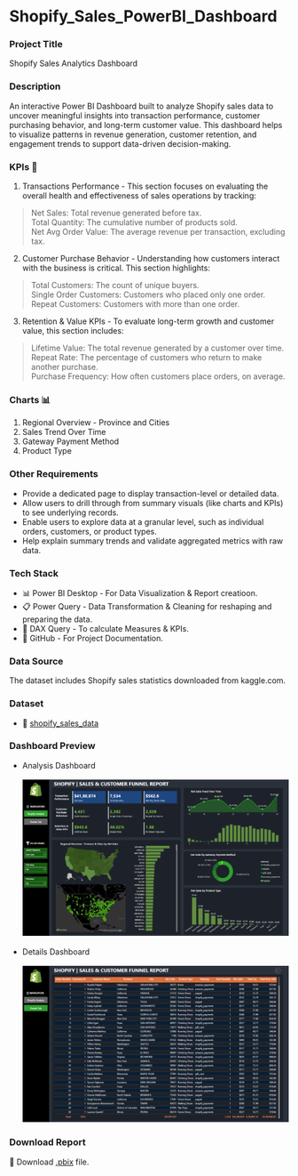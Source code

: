 # Shopify_Sales_PowerBI_Dashboard

### Project Title
Shopify Sales Analytics Dashboard

### Description
An interactive Power BI Dashboard built to analyze Shopify sales data to uncover meaningful insights into transaction performance, customer purchasing behavior, and long-term customer value.
This dashboard helps to visualize patterns in revenue generation, customer retention, and engagement trends to support data-driven decision-making.

### KPIs :scroll:
1. Transactions Performance - This section focuses on evaluating the overall health and effectiveness of sales operations by tracking:<br>
> Net Sales: Total revenue generated before tax.<br>
> Total Quantity: The cumulative number of products sold.<br>
> Net Avg Order Value: The average revenue per transaction, excluding tax.

2. Customer Purchase Behavior - Understanding how customers interact with the business is critical. This section highlights:<br>
> Total Customers: The count of unique buyers.<br>
> Single Order Customers: Customers who placed only one order.<br>
> Repeat Customers: Customers with more than one order.<br>

3. Retention & Value KPIs - To evaluate long-term growth and customer value, this section includes:<br>
> Lifetime Value: The total revenue generated by a customer over time.<br>
> Repeat Rate: The percentage of customers who return to make another purchase.<br>
> Purchase Frequency: How often customers place orders, on average.<br>

### Charts :bar_chart:
1. Regional Overview - Province and Cities
2. Sales Trend Over Time
3. Gateway Payment Method
4. Product Type

### Other Requirements
- Provide a dedicated page to display transaction-level or detailed data.
- Allow users to drill through from summary visuals (like charts and KPIs) to see underlying records.
- Enable users to explore data at a granular level, such as individual orders, customers, or product types.
- Help explain summary trends and validate aggregated metrics with raw data.

### Tech Stack
- :bar_chart: Power BI Desktop - For Data Visualization & Report creatioon.
- :clipboard: Power Query - Data Transformation & Cleaning for reshaping and preparing the data.
- :brain: DAX Query -  To calculate Measures & KPIs.
- :ledger: GitHub - For Project Documentation.

### Data Source
The dataset includes Shopify sales statistics downloaded from kaggle.com.

### Dataset
- :open_file_folder: [shopify_sales_data](https://github.com/araza01/Shopify_Sales_PowerBI_Dashboard/blob/master/Shopify_Sales_Data.xlsx)

### Dashboard Preview
- Analysis Dashboard <br><br> ![image](https://github.com/araza01/Shopify_Sales_PowerBI_Dashboard/blob/master/Snapshot_of_Analysis_Dashboard.png) <br><br>
- Details Dashboard <br><br> ![image](https://github.com/araza01/Shopify_Sales_PowerBI_Dashboard/blob/master/Snapshot_of_Details_Dashboard.png)

### Download Report
:file_folder: Download [.pbix](https://github.com/araza01/Shopify_Sales_PowerBI_Dashboard/blob/master/Shopify_Analysis.pbix) file.
